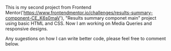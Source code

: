 This is my second project from Frontend Mentor('https://www.frontendmentor.io/challenges/results-summary-component-CE_K6s0maV'), "Results summary componet main" project using basic HTML and CSS. Now I am working on Media Queries and responsive designs.

Any sugestions on how I can write better code, please feel free to comment below.
